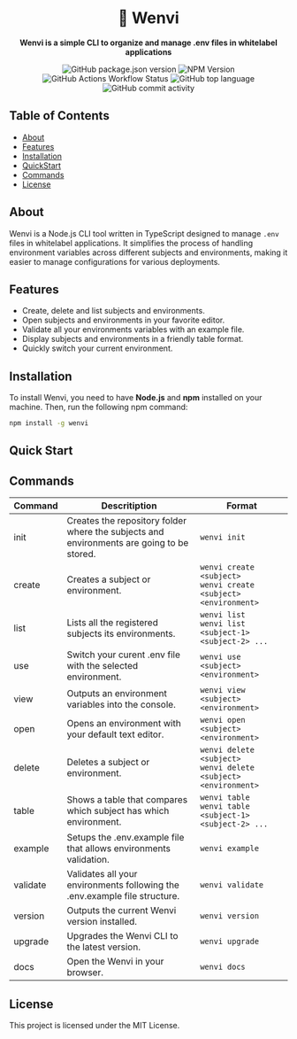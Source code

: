 <div align="center">
  <h1>🌄 Wenvi</h1>
  <p><b>Wenvi is a simple CLI to organize and manage .env files in whitelabel applications</b></p>

  ![GitHub package.json version](https://img.shields.io/github/package-json/v/Petri-Hub/Wenvi)
  ![NPM Version](https://img.shields.io/npm/v/wenvi)
  ![GitHub Actions Workflow Status](https://img.shields.io/github/actions/workflow/status/Petri-Hub/Wenvi/deploy.yml)
  ![GitHub top language](https://img.shields.io/github/languages/top/Petri-Hub/Wenvi)
  ![GitHub commit activity](https://img.shields.io/github/commit-activity/t/Petri-Hub/Wenvi)
</div>

## Table of Contents

- [About](#About)
- [Features](#Features)
- [Installation](#Installation)
- [QuickStart](#QuickStart)
- [Commands](#Commands)
- [License](#License)

<h2 id="About">About</h2>

Wenvi is a Node.js CLI tool written in TypeScript designed to manage `.env` files in whitelabel applications. It simplifies the process of handling environment variables across different subjects and environments, making it easier to manage configurations for various deployments.

<h2 id="Features">Features</h2>

- Create, delete and list subjects and environments.
- Open subjects and environments in your favorite editor.
- Validate all your environments variables with an example file.
- Display subjects and environments in a friendly table format.
- Quickly switch your current environment.

<h2 id="Installation">Installation</h2>

To install Wenvi, you need to have **Node.js** and **npm** installed on your machine. Then, run the following npm command:

```sh
npm install -g wenvi
```

<h2 id="QuickStart">Quick Start</h2>
<h2 id="Commands">Commands</h2>

| Command  | Descritiption                                                                             | Format                                                          |
|----------|-------------------------------------------------------------------------------------------|-----------------------------------------------------------------|
| init     | Creates the repository folder where the subjects and environments are going to be stored. | `wenvi init`                                                    |
| create   | Creates a subject or environment.                                                         | `wenvi create <subject>`<br>`wenvi create <subject> <environment>` |
| list     | Lists all the registered subjects its environments.                                       | `wenvi list`<br>`wenvi list <subject-1> <subject-2> ...`           |
| use      | Switch your curent .env file with the selected environment.                               | `wenvi use <subject> <environment>`                             |
| view     | Outputs an environment variables into the console.                                        | `wenvi view <subject> <environment>`                            |
| open     | Opens an environment with your default text editor.                                       | `wenvi open <subject> <environment>`                            |
| delete   | Deletes a subject or environment.                                                         | `wenvi delete <subject>`<br>`wenvi delete <subject> <environment>` |
| table    | Shows a table that compares which subject has which environment.                          | `wenvi table`<br>`wenvi table <subject-1> <subject-2> ...`         |
| example  | Setups the .env.example file that allows environments validation.                         | `wenvi example`                                                 |
| validate | Validates all your environments following the .env.example file structure.                | `wenvi validate`                                                |
| version  | Outputs the current Wenvi version installed.                                              | `wenvi version`                                                 |
| upgrade  | Upgrades the Wenvi CLI to the latest version.                                             | `wenvi upgrade`                                                 |
| docs     | Open the Wenvi in your browser.                                                           | `wenvi docs`                                                    |

<h2 id="License">License</h2>

This project is licensed under the MIT License.

